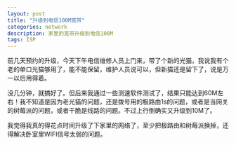 ```yaml
---
layout: post
title: "升级到电信100M宽带"
categories: network
description: 家里的宽带升级到电信100M
tags: ISP
---
```

前几天预约的升级，今天下午电信维修人员上门来，带了个新的光猫，我说我有个老的单口光猫够用了，能不能保留，维护人员说可以，但新猫还是留下了，说是万一以后用得着。

没几分钟，就搞好了。但后来我通过一些测速软件测试了，结果只能达到60M左右！我不知道是因为老光猫的问题，还是拨号用的极路由1s的问题，或者是当网关的树莓派的问题，或者干脆是线路的问题。不过上行倒确实又升级到10M了。

我觉得我真的得花点时间升级了下家里的网络了，至少把极路由和树莓派换掉，还得解决卧室里WIFI信号太弱的问题。
